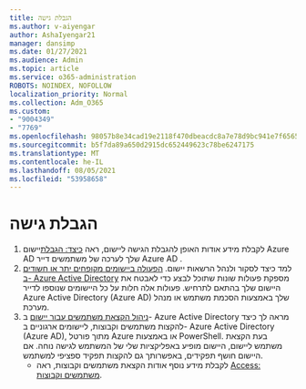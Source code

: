 ```yaml
---
title: הגבלת גישה
ms.author: v-aiyengar
author: AshaIyengar21
manager: dansimp
ms.date: 01/27/2021
ms.audience: Admin
ms.topic: article
ms.service: o365-administration
ROBOTS: NOINDEX, NOFOLLOW
localization_priority: Normal
ms.collection: Adm_O365
ms.custom:
- "9004349"
- "7769"
ms.openlocfilehash: 98057b8e34cad19e2118f470dbeacdc8a7e78d9bc941e7f6565743201a541b56
ms.sourcegitcommit: b5f7da89a650d2915dc652449623c78be6247175
ms.translationtype: MT
ms.contentlocale: he-IL
ms.lasthandoff: 08/05/2021
ms.locfileid: "53958658"
---
```

# <a name="restricting-access"></a>הגבלת גישה

1. לקבלת מידע אודות האופן להגבלת הגישה ליישום, ראה [כיצד: הגבלת](https://docs.microsoft.com/azure/active-directory/develop/howto-restrict-your-app-to-a-set-of-users)יישום Azure AD שלך לערכה של משתמשים דייר Azure AD .
1. למד כיצד לסקור ולנהל הרשאות יישום. [הפעולה ביישומים מקופחים יתר או חשודים ב- Azure Active Directory](https://docs.microsoft.com/azure/active-directory/manage-apps/manage-application-permissions#control-access-to-an-application) מספקת פעולות שונות שתוכל לבצע כדי לאבטח את היישום שלך בהתאם לתרחיש. פעולות אלה חלות על כל היישומים שנוספו לדייר Azure Active Directory (Azure AD) שלך באמצעות הסכמת משתמש או מנהל מערכת.
1. [ניהול הקצאת משתמשים עבור יישום](https://docs.microsoft.com/azure/active-directory/manage-apps/assign-user-or-group-access-portal#configure-an-application-to-require-user-assignment) ב- Azure Active Directory מראה לך כיצד להקצות משתמשים וקבוצות, ליישומים ארגוניים ב- Azure Active Directory (Azure AD), מתוך פורטל Azure או באמצעות PowerShell. בעת הקצאת משתמש ליישום, היישום מופיע באפליקציות שלי של המשתמש לגישה נוחה. אם היישום חושף תפקידים, באפשרותך גם להקצות תפקיד ספציפי למשתמש.
    - לקבלת מידע נוסף אודות הקצאת משתמשים וקבוצות, ראה [Access: משתמשים וקבוצות](https://docs.microsoft.com/azure/active-directory/conditional-access/concept-conditional-access-users-groups).

